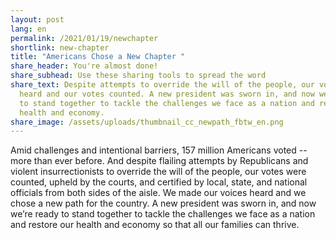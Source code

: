 ```yaml
---
layout: post
lang: en
permalink: /2021/01/19/newchapter
shortlink: new-chapter
title: "Americans Chose a New Chapter "
share_header: You're almost done!
share_subhead: Use these sharing tools to spread the word
share_text: Despite attempts to override the will of the people, our voices were
  heard and our votes counted. A new president was sworn in, and now we’re ready
  to stand together to tackle the challenges we face as a nation and restore our
  health and economy.
share_image: /assets/uploads/thumbnail_cc_newpath_fbtw_en.png
---
```

Amid challenges and intentional barriers, 157 million Americans voted -- more than ever before. And despite flailing attempts by Republicans and violent insurrectionists to override the will of the people, our votes were counted, upheld by the courts, and certified by local, state, and national officials from both sides of the aisle. We made our voices heard and we chose a new path for the country. A new president was sworn in, and now we’re ready to stand together to tackle the challenges we face as a nation and restore our health and economy so that all our families can thrive.
